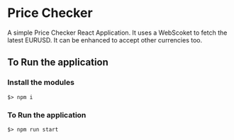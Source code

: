 # Price Checker

A simple Price Checker React Application. It uses a WebScoket to fetch the latest EURUSD. It can be enhanced to accept other currencies too.

## To Run the application

### Install the modules

`$> npm i`

### To Run the application

`$> npm run start`
